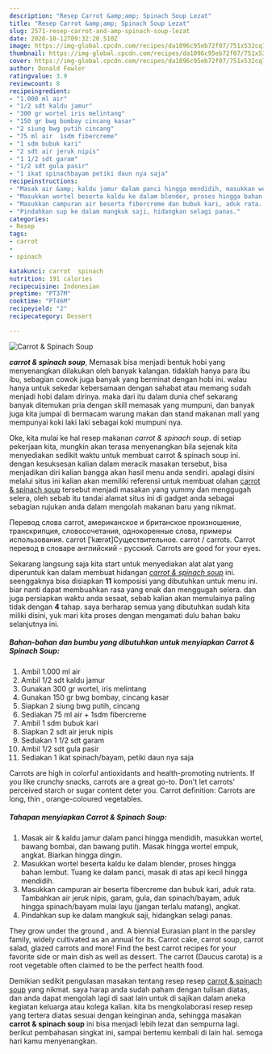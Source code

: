```yaml
---
description: "Resep Carrot &amp;amp; Spinach Soup Lezat"
title: "Resep Carrot &amp;amp; Spinach Soup Lezat"
slug: 2571-resep-carrot-and-amp-spinach-soup-lezat
date: 2020-10-12T09:32:20.510Z
image: https://img-global.cpcdn.com/recipes/da1096c95eb72f07/751x532cq70/carrot-spinach-soup-foto-resep-utama.jpg
thumbnail: https://img-global.cpcdn.com/recipes/da1096c95eb72f07/751x532cq70/carrot-spinach-soup-foto-resep-utama.jpg
cover: https://img-global.cpcdn.com/recipes/da1096c95eb72f07/751x532cq70/carrot-spinach-soup-foto-resep-utama.jpg
author: Donald Fowler
ratingvalue: 3.9
reviewcount: 8
recipeingredient:
- "1.000 ml air"
- "1/2 sdt kaldu jamur"
- "300 gr wortel iris melintang"
- "150 gr bwg bombay cincang kasar"
- "2 siung bwg putih cincang"
- "75 ml air  1sdm fibercreme"
- "1 sdm bubuk kari"
- "2 sdt air jeruk nipis"
- "1 1/2 sdt garam"
- "1/2 sdt gula pasir"
- "1 ikat spinachbayam petiki daun nya saja"
recipeinstructions:
- "Masak air &amp; kaldu jamur dalam panci hingga mendidih, masukkan wortel, bawang bombai, dan bawang putih. Masak hingga wortel empuk, angkat. Biarkan hingga dingin."
- "Masukkan wortel beserta kaldu ke dalam blender, proses hingga bahan lembut. Tuang ke dalam panci, masak di atas api kecil hingga mendidih."
- "Masukkan campuran air beserta fibercreme dan bubuk kari, aduk rata. Tambahkan air jeruk nipis, garam, gula, dan spinach/bayam, aduk hingga spinach/bayam mulai layu (jangan terlalu matang), angkat."
- "Pindahkan sup ke dalam mangkuk saji, hidangkan selagi panas."
categories:
- Resep
tags:
- carrot
- 
- spinach

katakunci: carrot  spinach 
nutrition: 191 calories
recipecuisine: Indonesian
preptime: "PT37M"
cooktime: "PT46M"
recipeyield: "2"
recipecategory: Dessert

---
```



![Carrot &amp; Spinach Soup](https://img-global.cpcdn.com/recipes/da1096c95eb72f07/751x532cq70/carrot-spinach-soup-foto-resep-utama.jpg)

<b><i>carrot &amp; spinach soup</i></b>, Memasak bisa menjadi bentuk hobi yang menyenangkan dilakukan oleh banyak kalangan. tidaklah hanya para ibu ibu, sebagian cowok juga banyak yang berminat dengan hobi ini. walau hanya untuk sekedar kebersamaan dengan sahabat atau memang sudah menjadi hobi dalam dirinya. maka dari itu dalam dunia chef sekarang banyak ditemukan pria dengan skill memasak yang mumpuni, dan banyak juga kita jumpai di bermacam warung makan dan stand makanan mall yang mempunyai koki laki laki sebagai koki mumpuni nya.

Oke, kita mulai ke hal resep makanan <i>carrot &amp; spinach soup</i>. di setiap pekerjaan kita, mungkin akan terasa menyenangkan bila sejenak kita menyediakan sedikit waktu untuk membuat carrot &amp; spinach soup ini. dengan kesuksesan kalian dalam meracik masakan tersebut, bisa menjadikan diri kalian bangga akan hasil menu anda sendiri. apalagi disini melalui situs ini kalian akan memiliki referensi untuk membuat olahan <u>carrot &amp; spinach soup</u> tersebut menjadi masakan yang yummy dan menggugah selera, oleh sebab itu tandai alamat situs ini di gadget anda sebagai sebagian rujukan anda dalam mengolah makanan baru yang nikmat.

Перевод слова carrot, американское и британское произношение, транскрипция, словосочетания, однокоренные слова, примеры использования. carrot [ˈkærət]Существительное. carrot / carrots. Carrot перевод в словаре английский - русский. Carrots are good for your eyes.


Sekarang langsung saja kita start untuk menyediakan alat alat yang diperuntuk kan dalam membuat hidangan <u><i>carrot &amp; spinach soup</i></u> ini. seenggaknya bisa disiapkan <b>11</b> komposisi yang dibutuhkan untuk menu ini. biar nanti dapat membuahkan rasa yang enak dan menggugah selera. dan juga persiapkan waktu anda sesaat, sebab kalian akan memulainya paling tidak dengan <b>4</b> tahap. saya berharap semua yang dibutuhkan sudah kita miliki disini, yuk mari kita proses dengan mengamati dulu bahan baku selanjutnya ini.

<!--inarticleads1-->

##### Bahan-bahan dan bumbu yang dibutuhkan untuk menyiapkan Carrot &amp; Spinach Soup:

1. Ambil 1.000 ml air
1. Ambil 1/2 sdt kaldu jamur
1. Gunakan 300 gr wortel, iris melintang
1. Gunakan 150 gr bwg bombay, cincang kasar
1. Siapkan 2 siung bwg putih, cincang
1. Sediakan 75 ml air + 1sdm fibercreme
1. Ambil 1 sdm bubuk kari
1. Siapkan 2 sdt air jeruk nipis
1. Sediakan 1 1/2 sdt garam
1. Ambil 1/2 sdt gula pasir
1. Sediakan 1 ikat spinach/bayam, petiki daun nya saja


Carrots are high in colorful antioxidants and health-promoting nutrients. If you like crunchy snacks, carrots are a great go-to. Don&#39;t let carrots&#39; perceived starch or sugar content deter you. Carrot definition: Carrots are long, thin , orange-coloured vegetables. 

<!--inarticleads2-->

##### Tahapan menyiapkan Carrot &amp; Spinach Soup:

1. Masak air &amp; kaldu jamur dalam panci hingga mendidih, masukkan wortel, bawang bombai, dan bawang putih. Masak hingga wortel empuk, angkat. Biarkan hingga dingin.
1. Masukkan wortel beserta kaldu ke dalam blender, proses hingga bahan lembut. Tuang ke dalam panci, masak di atas api kecil hingga mendidih.
1. Masukkan campuran air beserta fibercreme dan bubuk kari, aduk rata. Tambahkan air jeruk nipis, garam, gula, dan spinach/bayam, aduk hingga spinach/bayam mulai layu (jangan terlalu matang), angkat.
1. Pindahkan sup ke dalam mangkuk saji, hidangkan selagi panas.


They grow under the ground , and. A biennial Eurasian plant in the parsley family, widely cultivated as an annual for its. Carrot cake, carrot soup, carrot salad, glazed carrots and more! Find the best carrot recipes for your favorite side or main dish as well as dessert. The carrot (Daucus carota) is a root vegetable often claimed to be the perfect health food. 

Demikian sedikit pengulasan masakan tentang resep resep <u>carrot &amp; spinach soup</u> yang nikmat. saya harap anda sudah paham dengan tulisan diatas, dan anda dapat mengolah lagi di saat lain untuk di sajikan dalam aneka kegiatan keluarga atau kolega kalian. kita bs mengkolaborasi resep resep yang tertera diatas sesuai dengan keinginan anda, sehingga masakan <b>carrot &amp; spinach soup</b> ini bisa menjadi lebih lezat dan sempurna lagi. berikut pembahasan singkat ini, sampai bertemu kembali di lain hal. semoga hari kamu menyenangkan.
